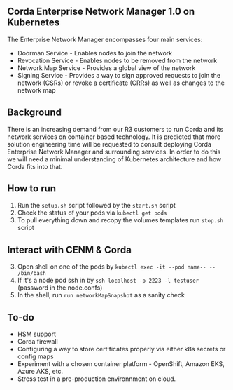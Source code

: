 ## Corda Enterprise Network Manager 1.0 on Kubernetes

The Enterprise Network Manager encompasses four main services:

- Doorman Service - Enables nodes to join the network
- Revocation Service - Enables nodes to be removed from the network
- Network Map Service - Provides a global view of the network
- Signing Service - Provides a way to sign approved requests to join the network (CSRs) or revoke a certificate (CRRs) as well as changes to the network map

## Background

There is an increasing demand from our R3 customers to run Corda and its network services on container based technology. It is predicted that more solution engineering time will be requested to consult deploying Corda Enterprise Network Manager and surrounding services. In order to do this we will need a minimal understanding of Kubernetes architecture and how Corda fits into that. 

## How to run 

1. Run the `setup.sh` script followed by the `start.sh` script
2. Check the status of your pods via `kubectl get pods`
3. To pull everything down and recopy the volumes templates run `stop.sh` script

## Interact with CENM & Corda

3. Open shell on one of the pods by `kubectl exec -it --pod name-- -- /bin/bash`
4. If it's a node pod ssh in by `ssh localhost -p 2223 -l testuser` (password in the node.confs)
5. In the shell, run `run networkMapSnapshot` as a sanity check

## To-do

- HSM support
- Corda firewall
- Configuring a way to store certificates properly via either k8s secrets or config maps
- Experiment with a chosen container platform - OpenShift, Amazon EKS, Azure AKS, etc.
- Stress test in a pre-production environnment on cloud.

